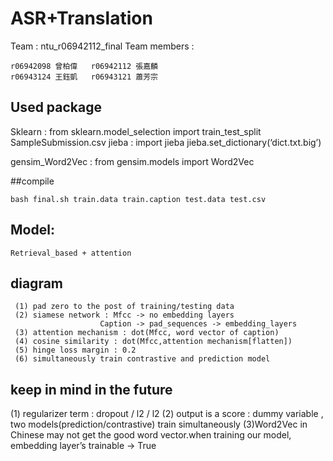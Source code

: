 # ASR+Translation

Team : ntu_r06942112_final
Team members :

```
r06942098 曾柏偉 	r06942112 張嘉麟
r06943124 王鈺凱	r06943121 蕭芳宗
```

## Used package
Sklearn : from sklearn.model_selection import train_test_split SampleSubmission.csv
jieba : import jieba
	  jieba.set_dictionary(‘dict.txt.big’)

gensim_Word2Vec : from gensim.models import Word2Vec

##compile 
```
bash final.sh train.data train.caption test.data test.csv
```



## Model:
```
Retrieval_based + attention
```



## diagram
```
 (1) pad zero to the post of training/testing data
 (2) siamese network : Mfcc -> no embedding layers
					Caption -> pad_sequences -> embedding_layers
 (3) attention mechanism : dot(Mfcc, word vector of caption)
 (4) cosine similarity : dot(Mfcc,attention mechanism[flatten])
 (5) hinge loss margin : 0.2
 (6) simultaneously train contrastive and prediction model 
```
## keep in mind in the future

 (1) regularizer term : dropout / l2 / l2
 (2) output is a score : dummy variable , two models(prediction/contrastive) train simultaneously
 (3)Word2Vec in Chinese may not get the good word vector.when training our model, embedding layer’s trainable -> True


